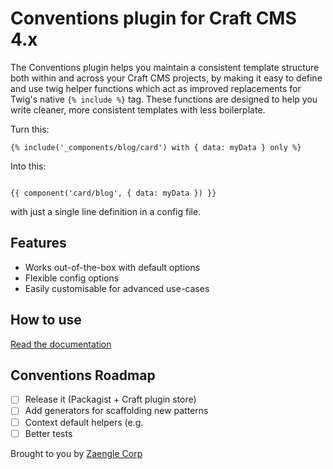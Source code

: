 # Conventions plugin for Craft CMS 4.x

The Conventions plugin helps you maintain a consistent template structure both within and across your Craft CMS projects, by making it easy to define and use twig helper functions which act as improved replacements for Twig's native `{% include %}` tag. These functions are designed to help you write cleaner, more consistent templates with less boilerplate. 

Turn this:

```twig
{% include('_components/blog/card') with { data: myData } only %}
```
Into this:

```twig

{{ component('card/blog', { data: myData }) }}
```

with just a single line definition in a config file.

## Features

- Works out-of-the-box with default options 
- Flexible config options
- Easily customisable for advanced use-cases


## How to use

[Read the documentation](./docs/index.md)


## Conventions Roadmap

- [ ] Release it (Packagist + Craft plugin store)
- [ ] Add generators for scaffolding new patterns
- [ ] Context default helpers (e.g.
- [ ] Better tests

Brought to you by [Zaengle Corp](https://zaengle.com/)
